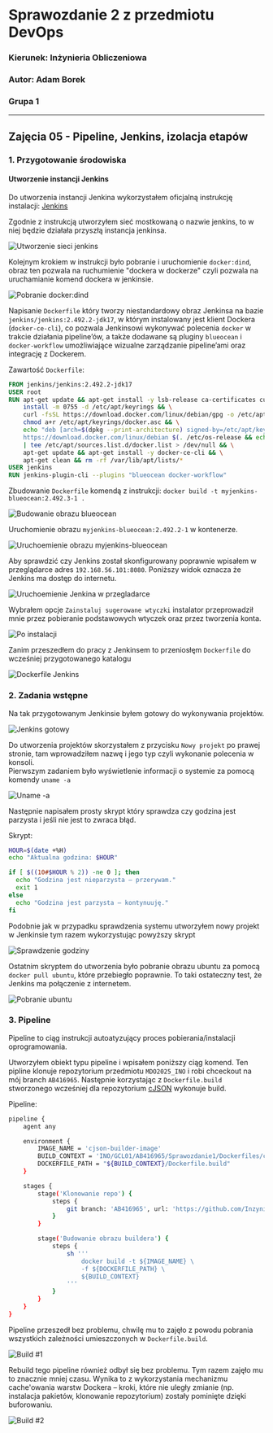 # Sprawozdanie 2 z przedmiotu DevOps

### **Kierunek: Inżynieria Obliczeniowa**

### **Autor: Adam Borek**

### **Grupa 1**

---

## **Zajęcia 05 - Pipeline, Jenkins, izolacja etapów**

### 1. Przygotowanie środowiska

#### Utworzenie instancji Jenkins

Do utworzenia instancji Jenkina wykorzystałem oficjalną instrukcję instalacji: [Jenkins](https://www.jenkins.io/doc/book/installing/docker/) 

Zgodnie z instrukcją utworzyłem sieć mostkowaną o nazwie jenkins, to w niej będzie działała przyszłą instancja jenkinsa.

![Utworzenie sieci jenkins](zrzuty5/zrzut_ekranu1.png)

Kolejnym krokiem w instrukcji było pobranie i uruchomienie `docker:dind`, obraz ten pozwala na ruchumienie "dockera w dockerze" czyli pozwala na uruchamianie komend dockera w jenkinsie.

![Pobranie docker:dind](zrzuty5/zrzut_ekranu2.png)

Napisanie `Dockerfile` który tworzy niestandardowy obraz Jenkinsa na bazie `jenkins/jenkins:2.492.2-jdk17`, w którym instalowany jest klient Dockera (`docker-ce-cli`), co pozwala Jenkinsowi wykonywać polecenia `docker` w trakcie działania pipeline’ów, a także dodawane są pluginy `blueocean` i `docker-workflow` umożliwiające wizualne zarządzanie pipeline’ami oraz integrację z Dockerem.

Zawartość `Dockerfile`:

```dockerfile
FROM jenkins/jenkins:2.492.2-jdk17
USER root
RUN apt-get update && apt-get install -y lsb-release ca-certificates curl && \
    install -m 0755 -d /etc/apt/keyrings && \
    curl -fsSL https://download.docker.com/linux/debian/gpg -o /etc/apt/keyrings/docker.asc && \
    chmod a+r /etc/apt/keyrings/docker.asc && \
    echo "deb [arch=$(dpkg --print-architecture) signed-by=/etc/apt/keyrings/docker.asc] \
    https://download.docker.com/linux/debian $(. /etc/os-release && echo \"$VERSION_CODENAME\") stable" \
    | tee /etc/apt/sources.list.d/docker.list > /dev/null && \
    apt-get update && apt-get install -y docker-ce-cli && \
    apt-get clean && rm -rf /var/lib/apt/lists/*
USER jenkins
RUN jenkins-plugin-cli --plugins "blueocean docker-workflow"
```

Zbudowanie `Dockerfile` komendą z instrukcji: `docker build -t myjenkins-blueocean:2.492.3-1 .`

![Budowanie obrazu blueocean](zrzuty5/zrzut_ekranu3.png)

Uruchomienie obrazu `myjenkins-blueocean:2.492.2-1` w kontenerze.

![Uruchoemienie obrazu myjenkins-blueocean](zrzuty5/zrzut_ekranu4.png)

Aby sprawdzić czy Jenkins został skonfigurowany poprawnie wpisałem w przeglądarce adres `192.168.56.101:8080`. Poniższy widok oznacza że Jenkins ma dostęp do internetu.

![Uruchoemienie Jenkina w przegladarce](zrzuty5/zrzut_ekranu5.png)

Wybrałem opcje `Zainstaluj sugerowane wtyczki` instalator przeprowadził mnie przez pobieranie podstawowych wtyczek oraz przez tworzenia konta.

![Po instalacji](zrzuty5/zrzut_ekranu6.png)

Zanim przeszedłem do pracy z Jenkinsem to przeniosłęm `Dockerfile` do wcześniej przygotowanego katalogu

![Dockerfile Jenkins](zrzuty5/zrzut_ekranu11.png)

### 2. Zadania wstępne

Na tak przygotowanym Jenkinsie byłem gotowy do wykonywania projektów.

![Jenkins gotowy](zrzuty5/zrzut_ekranu7.png)

Do utworzenia projektów skorzystałem z przycisku `Nowy projekt` po prawej stronie, tam wprowadziłem nazwę i jego typ czyli wykonanie polecenia w konsoli.\
Pierwszym zadaniem było wyświetlenie informacji o systemie za pomocą komendy `uname -a`

![Uname -a](zrzuty5/zrzut_ekranu8.png)

Następnie napisałem prosty skrypt który sprawdza czy godzina jest parzysta i jeśli nie jest to zwraca błąd.

Skrypt:

```bash
HOUR=$(date +%H)
echo "Aktualna godzina: $HOUR"

if [ $((10#$HOUR % 2)) -ne 0 ]; then
  echo "Godzina jest nieparzysta — przerywam."
  exit 1
else
  echo "Godzina jest parzysta — kontynuuję."
fi
```

Podobnie jak w przypadku sprawdzenia systemu utworzyłem nowy projekt w Jenkinsie tym razem wykorzystując powyższy skrypt

![Sprawdzenie godziny](zrzuty5/zrzut_ekranu9.png)

Ostatnim skryptem do utworzenia było pobranie obrazu ubuntu za pomocą `docker pull ubuntu`, które przebiegło poprawnie. To taki ostateczny test, że Jenkins ma połączenie z internetem.

![Pobranie ubuntu](zrzuty5/zrzut_ekranu10.png)

### 3. Pipeline

Pipeline to ciąg instrukcji autoatyzujący proces pobierania/instalacji oprogramowania.

Utworzyłem obiekt typu pipeline i wpisałem poniższy ciąg komend. Ten pipline klonuje repozytorium przedmiotu `MDO2025_INO` i robi chceckout na mój branch `AB416965`. Następnie korzystając z `Dockerfile.build` stworzonego wcześniej dla repozytorium [cJSON](https://github.com/DaveGamble/cJSON) wykonuje build.

Pipeline:

```bash
pipeline {
    agent any

    environment {
        IMAGE_NAME = 'cjson-builder-image'
        BUILD_CONTEXT = 'INO/GCL01/AB416965/Sprawozdanie1/Dockerfiles/cjson'
        DOCKERFILE_PATH = "${BUILD_CONTEXT}/Dockerfile.build"
    }

    stages {
        stage('Klonowanie repo') { 
            steps {
                git branch: 'AB416965', url: 'https://github.com/InzynieriaOprogramowaniaAGH/MDO2025_INO.git'
            }
        }

        stage('Budowanie obrazu buildera') {
            steps {
                sh '''
                    docker build -t ${IMAGE_NAME} \
                    -f ${DOCKERFILE_PATH} \
                    ${BUILD_CONTEXT}
                '''
            }
        }
    }
}
```
Pipeline przeszedł bez problemu, chwilę mu to zajęło z powodu pobrania wszystkich zależności umieszczonych w `Dockerfile.build`.

![Build #1](zrzuty5/zrzut_ekranu12.png)

Rebuild tego pipeline również odbył się bez problemu. Tym razem zajęło mu to znacznie mniej czasu. Wynika to z wykorzystania mechanizmu cache'owania warstw Dockera – kroki, które nie uległy zmianie (np. instalacja pakietów, klonowanie repozytorium) zostały pominięte dzięki buforowaniu.

![Build #2](zrzuty5/zrzut_ekranu13.png)